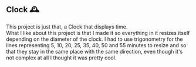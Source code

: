 ## Clock 🕰
This project is just that, a Clock that displays time.  
What I like about this project is that I made it so everything in it resizes itself depending on the diameter of the clock.
I had to use trigonometry for the lines representing 5, 10, 20, 25, 35, 40, 50 and 55 minutes to resize and so that they stay in the same place with the same direction, even though it's not complex at all I thought it was pretty cool.
